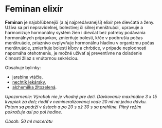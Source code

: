 Feminan elixír
==============

**Feminan** je najobľúbenejší (a aj najpredávanejší) elixír pre dievčatá a ženy.
Užíva sa pri nepravidelnej, bolestivej či silnej menštruácií, upravuje a
harmonizuje hormonálny systém žien i dievčat bez potreby podávania hormonálnych
prípravkov, zmierňuje bolesti, kŕče v podbrušiu počas menštruácie, priaznivo
ovplyvňuje hormonálnu hladinu v organizmu počas menštruácie, zmierňuje bolesti
kĺbov a chrbtice, v prípade neplodnosti napomáha otehotneniu, je možné užívať aj
preventívne na doladenie činnosti žliaz s vnútornou sekréciou.

Obsahuje bylinky:

* [jarabina vtáčia](/sip/bylinky/jarabina-vtacia),
* [nechtík lekársky](/sip/bylinky/nechtik-lekarsky),
* [alchemilka žltozelená](/sip/bylinky/alchemilka-zltozelena).

*Upozornenie: Výrobok nie je vhodný pre deti. Dávkovanie maximálne 3 x 15
kvapiek za deň; riediť v nemineralizovanej vode 20 ml na jednu dávku. Potom sa
podrží v ústach a po 20 s až 30 s sa prehltne. Pitný režim pokračuje asi po pol
hodine.*

*Obsah: 50 ml macerátu*

